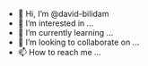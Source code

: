 - 👋 Hi, I’m @david-bilidam
- 👀 I’m interested in ...
- 🌱 I’m currently learning ...
- 💞️ I’m looking to collaborate on ...
- 📫 How to reach me ...

<!---
david-bilidam/david-bilidam is a ✨ special ✨ repository because its `README.md` (this file) appears on your GitHub profile.
You can click the Preview link to take a look at your changes.
--->

